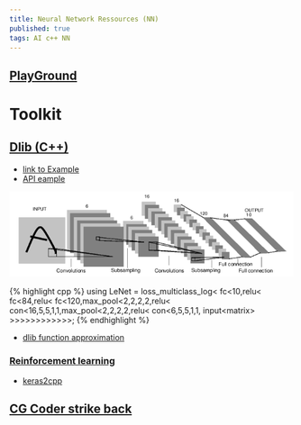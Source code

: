 ```yaml
---
title: Neural Network Ressources (NN)
published: true
tags: AI c++ NN
---
```

## [PlayGround](http://playground.tensorflow.org/)

# Toolkit

## [Dlib (C++)](https://github.com/davisking/dlib)

- [link to Example](http://dlib.net/dnn_introduction_ex.cpp.html)
- [API eample ](http://blog.dlib.net/2016/06/a-clean-c11-deep-learning-api.html)

![caption](/images/dlib-lenet5.png)

{% highlight cpp %}
using LeNet = loss_multiclass_log<
                fc<10,relu<
                fc<84,relu<
                fc<120,max_pool<2,2,2,2,relu<
                con<16,5,5,1,1,max_pool<2,2,2,2,relu<
                con<6,5,5,1,1,
                input<matrix<unsigned char>>
  				>>>>>>>>>>>>;
{% endhighlight %}

- [dlib function approximation](https://stackoverflow.com/questions/48661106/dlib-how-do-i-use-the-loss-mean-squared-multioutput-training-label-type)

### [Reinforcement learning](http://blog.dlib.net/2015/06/reinforcement-learning-control-and-3d.html)

- [keras2cpp](https://github.com/KongCang/keras2cpp)

## [CG Coder strike back](https://www.codingame.com/forum/t/neural-network-ressources/1667/12)
